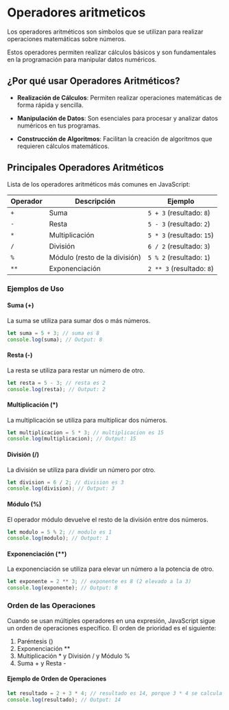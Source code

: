 # Operadores aritmeticos

Los operadores aritméticos son símbolos que se utilizan para realizar operaciones matemáticas sobre números. 

Estos operadores permiten realizar cálculos básicos y son fundamentales en la programación para manipular datos numéricos.

## ¿Por qué usar Operadores Aritméticos?

- **Realización de Cálculos**: Permiten realizar operaciones matemáticas de forma rápida y sencilla.

- **Manipulación de Datos**: Son esenciales para procesar y analizar datos numéricos en tus programas.

- **Construcción de Algoritmos**: Facilitan la creación de algoritmos que requieren cálculos matemáticos.

## Principales Operadores Aritméticos

Lista de los operadores aritméticos más comunes en JavaScript:

| Operador | Descripción                       | Ejemplo           |
|----------|-----------------------------------|--------------------|
| `+`      | Suma                             | `5 + 3`  (resultado: `8`)  |
| `-`      | Resta                            | `5 - 3`  (resultado: `2`)  |
| `*`      | Multiplicación                   | `5 * 3`  (resultado: `15`) |
| `/`      | División                         | `6 / 2`  (resultado: `3`)  |
| `%`      | Módulo (resto de la división)   | `5 % 2`  (resultado: `1`)  |
| `**`     | Exponenciación                   | `2 ** 3`  (resultado: `8`) |


### Ejemplos de Uso
#### Suma (+)

La suma se utiliza para sumar dos o más números.

```javascript
let suma = 5 + 3; // suma es 8
console.log(suma); // Output: 8
```

#### Resta (-)

La resta se utiliza para restar un número de otro.

```javascript
let resta = 5 - 3; // resta es 2
console.log(resta); // Output: 2
```

#### Multiplicación (*)

La multiplicación se utiliza para multiplicar dos números.

```javascript
let multiplicacion = 5 * 3; // multiplicacion es 15
console.log(multiplicacion); // Output: 15
```

#### División (/)

La división se utiliza para dividir un número por otro.

```javascript
let division = 6 / 2; // division es 3
console.log(division); // Output: 3
```

#### Módulo (%)

El operador módulo devuelve el resto de la división entre dos números.

```javascript
let modulo = 5 % 2; // modulo es 1
console.log(modulo); // Output: 1
```

#### Exponenciación (**)

La exponenciación se utiliza para elevar un número a la potencia de otro.

```javascript
let exponente = 2 ** 3; // exponente es 8 (2 elevado a la 3)
console.log(exponente); // Output: 8
```

### Orden de las Operaciones

Cuando se usan múltiples operadores en una expresión, JavaScript sigue un orden de operaciones específico. El orden de prioridad es el siguiente:

1. Paréntesis ()
2. Exponenciación **
3. Multiplicación * y División / y Módulo %
4. Suma + y Resta -

#### Ejemplo de Orden de Operaciones
```javascript
let resultado = 2 + 3 * 4; // resultado es 14, porque 3 * 4 se calcula primero
console.log(resultado); // Output: 14
```
